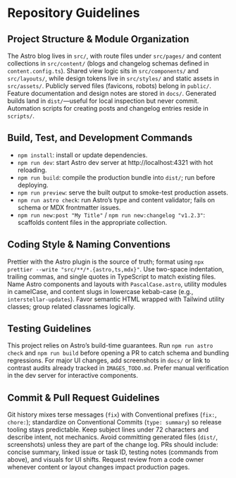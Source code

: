 # Repository Guidelines

## Project Structure & Module Organization
The Astro blog lives in `src/`, with route files under `src/pages/` and content collections in `src/content/` (blogs and changelog schemas defined in `content.config.ts`). Shared view logic sits in `src/components/` and `src/layouts/`, while design tokens live in `src/styles/` and static assets in `src/assets/`. Publicly served files (favicons, robots) belong in `public/`. Feature documentation and design notes are stored in `docs/`. Generated builds land in `dist/`—useful for local inspection but never commit. Automation scripts for creating posts and changelog entries reside in `scripts/`.

## Build, Test, and Development Commands
- `npm install`: install or update dependencies.
- `npm run dev`: start Astro dev server at http://localhost:4321 with hot reloading.
- `npm run build`: compile the production bundle into `dist/`; run before deploying.
- `npm run preview`: serve the built output to smoke-test production assets.
- `npm run astro check`: run Astro’s type and content validator; fails on schema or MDX frontmatter issues.
- `npm run new:post "My Title"` / `npm run new:changelog "v1.2.3"`: scaffolds content files in the appropriate collection.

## Coding Style & Naming Conventions
Prettier with the Astro plugin is the source of truth; format using `npx prettier --write "src/**/*.{astro,ts,mdx}"`. Use two-space indentation, trailing commas, and single quotes in TypeScript to match existing files. Name Astro components and layouts with `PascalCase.astro`, utility modules in camelCase, and content slugs in lowercase kebab-case (e.g., `interstellar-updates`). Favor semantic HTML wrapped with Tailwind utility classes; group related classnames logically.

## Testing Guidelines
This project relies on Astro’s build-time guarantees. Run `npm run astro check` and `npm run build` before opening a PR to catch schema and bundling regressions. For major UI changes, add screenshots in `docs/` or link to contrast audits already tracked in `IMAGES_TODO.md`. Prefer manual verification in the dev server for interactive components.

## Commit & Pull Request Guidelines
Git history mixes terse messages (`fix`) with Conventional prefixes (`fix:`, `chore:`); standardize on Conventional Commits (`type: summary`) so release tooling stays predictable. Keep subject lines under 72 characters and describe intent, not mechanics. Avoid committing generated files (`dist/`, screenshots) unless they are part of the change log. PRs should include: concise summary, linked issue or task ID, testing notes (commands from above), and visuals for UI shifts. Request review from a code owner whenever content or layout changes impact production pages.
